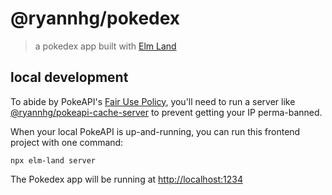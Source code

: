 # @ryannhg/pokedex
> a pokedex app built with [Elm Land](https://elm.land)

## local development

To abide by PokeAPI's [Fair Use Policy](https://pokeapi.co/docs/v2#fairuse), you'll need to run a server like [@ryannhg/pokeapi-cache-server](https://github.com/ryannhg/pokeapi-cache-server) to prevent getting your IP perma-banned.

When your local PokeAPI is up-and-running, you can run this frontend project with one command:

```
npx elm-land server
```

The Pokedex app will be running at [http://localhost:1234](http://localhost:1234)